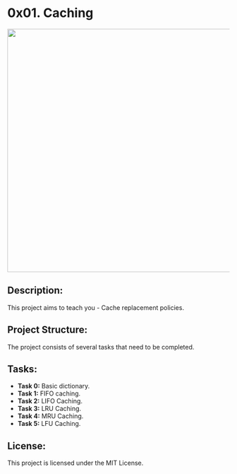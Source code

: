 #  0x01. Caching

<p align="center"> <img src="https://files.realpython.com/media/LRU_cache-in-Python_Watermarked.0a0ccb7f43c1.jpg" width="550" higth="550">

## Description:

This project aims to teach you - Cache replacement policies.

## Project Structure:

The project consists of several tasks that need to be completed.

## Tasks:

- **Task 0:** Basic dictionary.
- **Task 1:** FIFO caching.
- **Task 2:** LIFO Caching.
- **Task 3:** LRU Caching.
- **Task 4:** MRU Caching.
- **Task 5:** LFU Caching.


## License:

This project is licensed under the MIT License.

